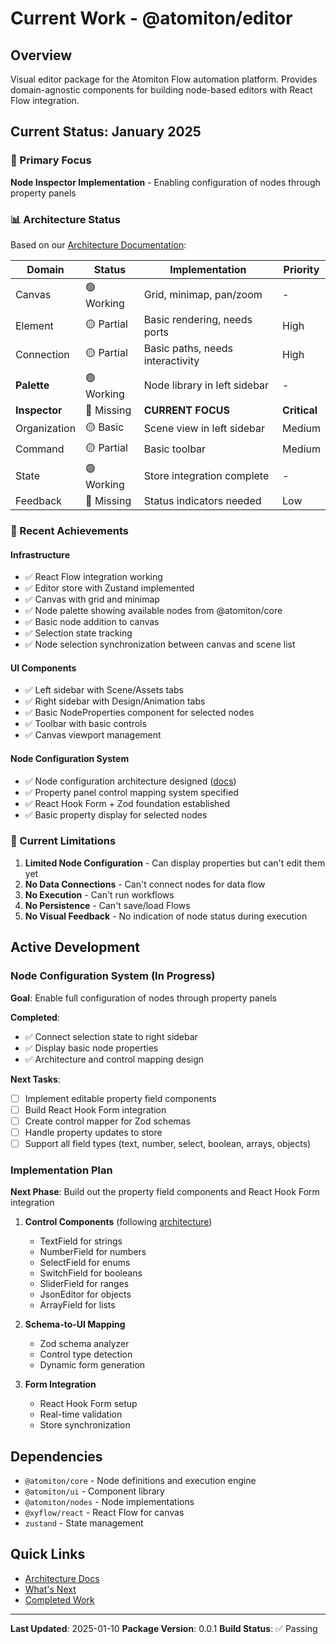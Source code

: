 # Current Work - @atomiton/editor

## Overview

Visual editor package for the Atomiton Flow automation platform. Provides
domain-agnostic components for building node-based editors with React Flow
integration.

## Current Status: January 2025

### 🎯 Primary Focus

**Node Inspector Implementation** - Enabling configuration of nodes through
property panels

### 📊 Architecture Status

Based on our [Architecture Documentation](./src/docs/README.md):

| Domain        | Status     | Implementation                   | Priority     |
| ------------- | ---------- | -------------------------------- | ------------ |
| Canvas        | 🟢 Working | Grid, minimap, pan/zoom          | -            |
| Element       | 🟡 Partial | Basic rendering, needs ports     | High         |
| Connection    | 🟡 Partial | Basic paths, needs interactivity | High         |
| **Palette**   | 🟢 Working | Node library in left sidebar     | -            |
| **Inspector** | 🔴 Missing | **CURRENT FOCUS**                | **Critical** |
| Organization  | 🟡 Basic   | Scene view in left sidebar       | Medium       |
| Command       | 🟡 Partial | Basic toolbar                    | Medium       |
| State         | 🟢 Working | Store integration complete       | -            |
| Feedback      | 🔴 Missing | Status indicators needed         | Low          |

### 🚀 Recent Achievements

#### Infrastructure

- ✅ React Flow integration working
- ✅ Editor store with Zustand implemented
- ✅ Canvas with grid and minimap
- ✅ Node palette showing available nodes from @atomiton/core
- ✅ Basic node addition to canvas
- ✅ Selection state tracking
- ✅ Node selection synchronization between canvas and scene list

#### UI Components

- ✅ Left sidebar with Scene/Assets tabs
- ✅ Right sidebar with Design/Animation tabs
- ✅ Basic NodeProperties component for selected nodes
- ✅ Toolbar with basic controls
- ✅ Canvas viewport management

#### Node Configuration System

- ✅ Node configuration architecture designed
  ([docs](../../docs/architecture/NODE_CONFIGURATION_SYSTEM.md))
- ✅ Property panel control mapping system specified
- ✅ React Hook Form + Zod foundation established
- ✅ Basic property display for selected nodes

### 🔧 Current Limitations

1. **Limited Node Configuration** - Can display properties but can't edit them
   yet
2. **No Data Connections** - Can't connect nodes for data flow
3. **No Execution** - Can't run workflows
4. **No Persistence** - Can't save/load Flows
5. **No Visual Feedback** - No indication of node status during execution

## Active Development

### Node Configuration System (In Progress)

**Goal**: Enable full configuration of nodes through property panels

**Completed**:

- ✅ Connect selection state to right sidebar
- ✅ Display basic node properties
- ✅ Architecture and control mapping design

**Next Tasks**:

- [ ] Implement editable property field components
- [ ] Build React Hook Form integration
- [ ] Create control mapper for Zod schemas
- [ ] Handle property updates to store
- [ ] Support all field types (text, number, select, boolean, arrays, objects)

### Implementation Plan

**Next Phase**: Build out the property field components and React Hook Form
integration

1. **Control Components** (following
   [architecture](../../docs/architecture/NODE_CONFIGURATION_SYSTEM.md))
   - TextField for strings
   - NumberField for numbers
   - SelectField for enums
   - SwitchField for booleans
   - SliderField for ranges
   - JsonEditor for objects
   - ArrayField for lists

2. **Schema-to-UI Mapping**
   - Zod schema analyzer
   - Control type detection
   - Dynamic form generation

3. **Form Integration**
   - React Hook Form setup
   - Real-time validation
   - Store synchronization

## Dependencies

- `@atomiton/core` - Node definitions and execution engine
- `@atomiton/ui` - Component library
- `@atomiton/nodes` - Node implementations
- `@xyflow/react` - React Flow for canvas
- `zustand` - State management

## Quick Links

- [Architecture Docs](./src/docs/README.md)
- [What's Next](./NEXT.md)
- [Completed Work](./COMPLETED.md)

---

**Last Updated**: 2025-01-10 **Package Version**: 0.0.1 **Build Status**: ✅
Passing
